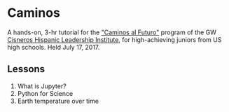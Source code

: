 # Caminos
A hands-on, 3-hr tutorial for the ["Caminos al Futuro"](https://summer.gwu.edu/caminos) program of the GW [Cisneros Hispanic Leadership Institute](https://cisneros.columbian.gwu.edu/), for high-achieving juniors from US high schools. Held July 17, 2017.

## Lessons

1. What is Jupyter?
2. Python for Science
3. Earth temperature over time

